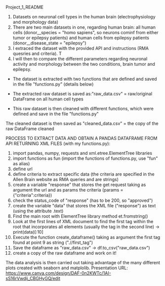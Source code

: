 Project_1_README

1. Datasets on neuronal cell types in the human brain (electrophysiology and morphology data)
2. There are two main datasets in one, regarding human brain: all human cells (donor__species = "homo sapiens", so neurons cominf from either tumor or epilepsy patients) and human cells from epilepsy patients (donor__disease_state = "epilepsy")
3. I extraced the dataset with the provided API and instructions (RMA quesries and criteria). T
4. I will then to compare the different parameters regarding neuronal activity and morphology between the two conditions, brain tumor and epilepsy.

- The dataset is extracted with two functions that are defined and saved in the file "functions.py" (details below)
- The extracted raw dataset is saved as:"raw_data.csv" = raw/original DataFrame on all human cell types

- This raw dataset is then cleaned with different functions, which were defined and save in the file "functions.py"

The cleaned dataset is then saved as "cleaned_data.csv" = the copy of the raw DataFrame cleaned


 PROCESS TO EXTRACT DATA AND OBTAIN A PANDAS DATAFRAME FROM API RETURNING XML FILES (with my functions.py):

1) import pandas, numpy, requests and xml.etree.ElementTree libraries
2) import functions as fun (import the functions of functions.py, use "fun" as alias)
3) define url
4) define criteria to extract specific data (the criteria are specified in the Allen Brain website as RMA queries and are strings)
5) create a variable "response" that stores the get request taking as argument the url and as params the criteria (params = {"criteria":criteria})
6) check the status_code of "response" (has to be 200, so "approved")
7) create the variable "data" that stores the XML file ("response") as text (using the attribute .text)
8) Find the main root with ElementTree library method et.fromstring()
9) Look at the first lines of XML document to find the first tag within the root that incorporates all elements (usually the tag in the second line) -> print(data)[:10]
10) Execute the function create_dataframe() taking as argument the first tag found at point 9 as string (".//first_tag")
11) Save the dataframe as "raw_data.csv" -> df.to_csv("raw_data.csv")
12) create a copy of the raw dataframe and work on it!



The data analysis is then carried out taking advantage of the many different plots created with seaborn and matplolib.
Presentation URL:  https://www.canva.com/design/DAF-0n2KWTc/1AI-sS16rVwdij_CBGHyGQ/edit
